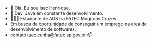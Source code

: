 - 👋 Ola, Eu sou Isac Henrique.
- 🔭 Dev. Java em constante desenvolvimento.
- 👨🏻‍🎓 Estudante de ADS na FATEC Mogi das Cruzes.
- Em busca da oportunidade de conseguir um emprego na area de desenvolvimento de softwares.
- contato isac.cunha@fatec.sp.gov.br 📫

